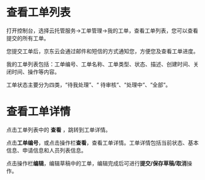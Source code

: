 # 查看工单列表
打开控制台，选择云托管服务->工单管理->我的工单，查看工单列表，您可以查看提交的所有工单。

您提交工单后，京东云会通过邮件和短信的方式通知您，方便您及查看工单进度。

我的工单列表包括：工单编号、工单名称、工单类型、状态、描述、创建时间、关闭时间、操作等内容。

工单状态主要分为四类，“待我处理”、“ 待审核“、“处理中“、“全部“。

# 查看工单详情
点击工单列表中的 **查看** ，跳转到工单详情。

点击**工单编号**，或点击操作栏**查看**，查看工单详情。工单详情包括当前状态、基本信息、申请信息和人员列表信息。

点击操作栏**编辑**，编辑草稿中的工单，编辑完成后可进行**提交/保存草稿/取消**操作。



